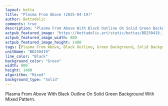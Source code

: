 ```yaml
---
layout: betta
title: "Plasma From Above (2025-04-19)"
author: Bettadelic
comments: true
description: "Plasma From Above With Black Outline On Solid Green Background With Mixed Pattern."
actpub_featured_image: "https://bettadelic.art/static/bettas/BD250419.jpg"
actpub_featured_image_width: 800
actpub_featured_image_height: 1400
tags: [Plasma From Above, Black Outline, Green Background, Solid Background Pattern, Mixed Pattern, April 2025]
unitName: "BD250419"
line_color: "Black"
background_color: "Green"
width: 800
height: 1400
algorithm: "Mixed"
background_type: "Solid"
---
```


Plasma From Above With Black Outline On Solid Green Background With Mixed Pattern.
